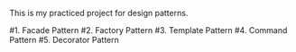This is my practiced project for design patterns.

#1. Facade Pattern
#2. Factory Pattern
#3. Template Pattern
#4. Command Pattern
#5. Decorator Pattern
